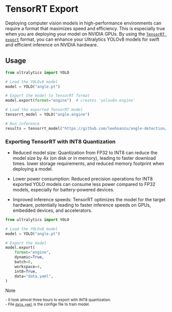 # TensorRT Export

Deploying computer vision models in high-performance environments can require a format that maximizes speed and efficiency. This is especially true when you are deploying your model on NVIDIA GPUs. By using the [`TensorRT export`](https://docs.ultralytics.com/integrations/tensorrt/) format, you can enhance your Ultralytics YOLOv8 models for swift and efficient inference on NVIDIA hardware. 

## Usage

```python
from ultralytics import YOLO

# Load the YOLOv8 model
model = YOLO("angle.pt")

# Export the model to TensorRT format
model.export(format="engine")  # creates 'yolov8n.engine'

# Load the exported TensorRT model
tensorrt_model = YOLO("angle.engine")

# Run inference
results = tensorrt_model("https://github.com/leehoanzu/angle-detection/blob/main/yolo-obb/image/rightway.jpg")
```

### Exporting TensorRT with INT8 Quantization

- Reduced model size: Quantization from FP32 to INT8 can reduce the model size by 4x (on disk or in memory), leading to faster download times. lower storage requirements, and reduced memory footprint when deploying a model.

- Lower power consumption: Reduced precision operations for INT8 exported YOLO models can consume less power compared to FP32 models, especially for battery-powered devices.

- Improved inference speeds: TensorRT optimizes the model for the target hardware, potentially leading to faster inference speeds on GPUs, embedded devices, and accelerators.

```python
from ultralytics import YOLO

# Load the YOLOv8 model
model = YOLO("angle.pt")

# Export the model
model.export(
    format="engine",
    dynamic=True,  
    batch=8,  
    workspace=4,  
    int8=True,
    data="data.yaml",  
)
```

> [!NOTE]  
> <sup>- It took almost three hours to export with INT8 quantization.</sup><br>
> <sup>- File [`data.yaml`](https://github.com/leehoanzu/angle-detection/blob/main/train/data.yamll) is the confige file to train model.</sup>